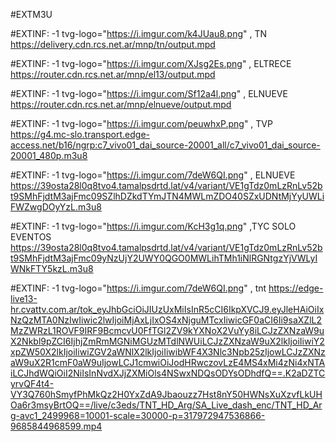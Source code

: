 #EXTM3U


#EXTINF: -1 tvg-logo="https://i.imgur.com/k4JUau8.png" , TN 
https://delivery.cdn.rcs.net.ar/mnp/tn/output.mpd

#EXTINF: -1 tvg-logo="https://i.imgur.com/XJsg2Es.png" , ELTRECE
https://router.cdn.rcs.net.ar/mnp/el13/output.mpd

#EXTINF: -1 tvg-logo="https://i.imgur.com/Sf12a4l.png" , ELNUEVE
https://router.cdn.rcs.net.ar/mnp/elnueve/output.mpd

#EXTINF: -1 tvg-logo="https://i.imgur.com/peuwhxP.png" , TVP
https://g4.mc-slo.transport.edge-access.net/b16/ngrp:c7_vivo01_dai_source-20001_all/c7_vivo01_dai_source-20001_480p.m3u8

#EXTINF: -1 tvg-logo="https://i.imgur.com/7deW6QI.png" , ELNUEVE
https://39osta28l0q8tvo4.tamalpsdrtd.lat/v4/variant/VE1gTdz0mLzRnLv52bt9SMhFjdtM3ajFmc09SZlhDZkdTYmJTN4MWLmZDO40SZxUDNtMjYyUWLiFWZwgDOyYzL.m3u8


#EXTINF: -1 tvg-logo="https://i.imgur.com/KcH3g1q.png" ,TYC SOLO EVENTOS
https://39osta28l0q8tvo4.tamalpsdrtd.lat/v4/variant/VE1gTdz0mLzRnLv52bt9SMhFjdtM3ajFmc09yNzUjY2UWY0QGO0MWLihTMh1iNlRGNtgzYjVWLyIWNkFTY5kzL.m3u8

#EXTINF: -1 tvg-logo="https://i.imgur.com/7deW6QI.png" , tnt
https://edge-live13-hr.cvattv.com.ar/tok_eyJhbGciOiJIUzUxMiIsInR5cCI6IkpXVCJ9.eyJleHAiOiIxNzQzMTA0NzIwIiwic2lwIjoiMjAxLjIxOS4xNjguMTcxIiwicGF0aCI6Ii9saXZlL2MzZWRzL1ROVF9IRF9BcmcvU0FfTGl2ZV9kYXNoX2VuYy8iLCJzZXNzaW9uX2Nkbl9pZCI6IjhjZmRmMGNiMGUzMTdlNWUiLCJzZXNzaW9uX2lkIjoiIiwiY2xpZW50X2lkIjoiIiwiZGV2aWNlX2lkIjoiIiwibWF4X3Nlc3Npb25zIjowLCJzZXNzaW9uX2R1cmF0aW9uIjowLCJ1cmwiOiJodHRwczovLzE4MS4xMi4zNi4xNTAiLCJhdWQiOiI2NiIsInNvdXJjZXMiOls4NSwxNDQsODYsODhdfQ==.K2aDZTCyrvQF4t4-VY3Q760hSmyfPhMkQz2H0YxZdA9Jbaouzz7Hst8nY50HWNsXuXzvfLkUHOa6r3msyBrtOQ==/live/c3eds/TNT_HD_Arg/SA_Live_dash_enc/TNT_HD_Arg-avc1_2499968=10001-scale=30000-p=317972947536866-9685844968599.mp4






